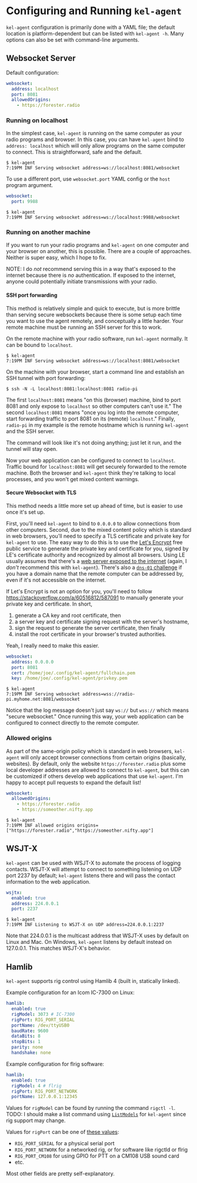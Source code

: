 # Configuring and Running `kel-agent`

`kel-agent` configuration is primarily done with a YAML file; the default location is
platform-dependent but can be listed with `kel-agent -h`. Many options can also be set with
command-line arguments.

## Websocket Server

Default configuration:

```yaml
websocket:
  address: localhost
  port: 8081
  allowedOrigins:
    - https://forester.radio
```

### Running on localhost

In the simplest case, `kel-agent` is running on the same computer as your radio programs and
browser. In this case, you can have `kel-agent` bind to `address: localhost` which will only allow
programs on the same computer to connect. This is straightforward, safe and the default.

```shell
$ kel-agent
7:19PM INF Serving websocket address=ws://localhost:8081/websocket
```

To use a different port, use `websocket.port` YAML config or the `host` program argument.

```yaml
websocket:
  port: 9988
```

```shell
$ kel-agent
7:19PM INF Serving websocket address=ws://localhost:9988/websocket
```

### Running on another machine

If you want to run your radio programs and `kel-agent` on one computer and your browser on another,
this is possible. There are a couple of approaches. Neither is super easy, which I hope to fix.

NOTE: I do _not_ recommend serving this in a way that's exposed to the internet because there is
_no_ authentication. If exposed to the internet, anyone could potentially initiate transmissions
with your radio.

#### SSH port forwarding

This method is relatively simple and quick to execute, but is more brittle than serving secure
websockets because there is some setup each time you want to use the agent remotely, and
conceptually a little harder. Your remote machine must be running an SSH server for this to work.

On the remote machine with your radio software, run `kel-agent` normally. It can be bound to
`localhost`.

```shell
$ kel-agent
7:19PM INF Serving websocket address=ws://localhost:8081/websocket
```

On the machine with your browser, start a command line and establish an SSH tunnel with port
forwarding:

```shell
$ ssh -N -L localhost:8081:localhost:8081 radio-pi
```

The first `localhost:8081` means "on this (browser) machine, bind to port 8081 and only expose to
`localhost` so other computers can't use it." The second `localhost:8081` means "once you log into
the remote computer, start forwarding traffic to port 8081 on its (remote) `localhost`." Finally,
`radio-pi` in my example is the remote hostname which is running `kel-agent` and the SSH server.

The command will look like it's not doing anything; just let it run, and the tunnel will stay open.

Now your web application can be configured to connect to `localhost`. Traffic bound for
`localhost:8081` will get securely forwarded to the remote machine. Both the browser and `kel-agent`
think they're talking to local processes, and you won't get mixed content warnings.

#### Secure Websocket with TLS

This method needs a little more set up ahead of time, but is easier to use once it's set up.

First, you'll need `kel-agent` to bind to `0.0.0.0` to allow connections from other computers.
Second, due to the mixed content policy which is standard in web browsers, you'll need to specify a
TLS certificate and private key for `kel-agent` to use. The easy way to do this is to use the
[Let's Encrypt](https://letsencrypt.org/) free public service to generate the private key and
certificate for you, signed by LE's certificate authority and recognized by almost all browsers.
Using LE usually assumes that there's a
[web server exposed to the internet](https://letsencrypt.org/docs/challenge-types/#http-01-challenge)
(again, I _don't_ recommend this with `kel-agent`). There's also a
[`dns-01` challenge](https://letsencrypt.org/docs/challenge-types/) if you have a domain name that
the remote computer can be addressed by, even if it's not accessible on the internet.

If Let's Encrypt is not an option for you, you'll need to follow
https://stackoverflow.com/a/60516812/587091 to manually generate your private key and certificate.
In short,

1. generate a CA key and root certificate, then
2. a server key and certificate signing request with the server's hostname,
3. sign the request to generate the server certificate, then finally
4. install the root certificate in your browser's trusted authorities.

Yeah, I really need to make this easier.

```yaml
websocket:
  address: 0.0.0.0
  port: 8081
  cert: /home/joe/.config/kel-agent/fullchain.pem
  key: /home/joe/.config/kel-agent/privkey.pem
```

```shell
$ kel-agent
7:19PM INF Serving websocket address=wss://radio-pi.myhome.net:8081/websocket
```

Notice that the log message doesn't just say `ws://` but `wss://` which means "secure websocket."
Once running this way, your web application can be configured to connect directly to the remote
computer.

### Allowed origins

As part of the same-origin policy which is standard in web browsers, `kel-agent` will only accept
browser connections from certain origins (basically, websites). By default, only the website
`https://forester.radio` plus some local developer addresses are allowed to connect to `kel-agent`,
but this can be customized if others develop web applications that use `kel-agent`. I'm happy to
accept pull requests to expand the default list!

```yaml
websocket:
  allowedOrigins:
    - https://forester.radio
    - https://someother.nifty.app
```

```shell
$ kel-agent
7:19PM INF allowed origins origins=["https://forester.radio","https://someother.nifty.app"]
```

## WSJT-X

`kel-agent` can be used with WSJT-X to automate the process of logging contacts. WSJT-X will attempt
to connect to something listening on UDP port 2237 by default; `kel-agent` listens there and will
pass the contact information to the web application.

```yaml
wsjtx:
  enabled: true
  address: 224.0.0.1
  port: 2237
```

```shell
$ kel-agent
7:19PM INF Listening to WSJT-X on UDP address=224.0.0.1:2237
```

Note that 224.0.0.1 is the multicast address that WSJT-X uses by default on Linux and Mac. On
Windows, `kel-agent` listens by default instead on 127.0.0.1. This matches WSJT-X's behavior.

## Hamlib

`kel-agent` supports rig control using Hamlib 4 (built in, statically linked).

Example configuration for an Icom IC-7300 on Linux:

```yaml
hamlib:
  enabled: true
  rigModel: 3073 # IC-7300
  rigPort: RIG_PORT_SERIAL
  portName: /dev/ttyUSB0
  baudRate: 9600
  dataBits: 8
  stopBits: 1
  parity: none
  handshake: none
```

Example configuration for flrig software:

```yaml
hamlib:
  enabled: true
  rigModel: 4 # flrig
  rigPort: RIG_PORT_NETWORK
  portName: 127.0.0.1:12345
```

Values for `rigModel` can be found by running the command `rigctl -l`. TODO: I should make a list
command using
[`ListModels`](https://github.com/xylo04/goHamlib/blob/30dd4ae13b3821025e0afdae55f6093d6f833ba5/rig.go#L133)
for `kel-agent` since rig support may change.

Values for `rigPort` can be one of
[these values](https://github.com/xylo04/goHamlib/blob/30dd4ae13b3821025e0afdae55f6093d6f833ba5/goHamlib.go#L758-L772):

- `RIG_PORT_SERIAL` for a physical serial port
- `RIG_PORT_NETWORK` for a networked rig, or for software like rigctld or flrig
- `RIG_PORT_CM108` for using GPIO for PTT on a CM108 USB sound card
- etc.

Most other fields are pretty self-explanatory.
